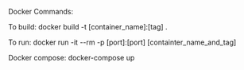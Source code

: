 Docker Commands:

To build: docker build -t [container_name]:[tag] .

To run: docker run -it --rm -p [port]:[port] [containter_name_and_tag]

Docker compose: docker-compose up
